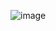 ![image](https://user-images.githubusercontent.com/84886044/167575411-c5857372-69c7-4c1b-9f4f-59848dfbc50e.png)
